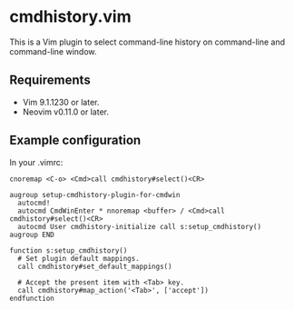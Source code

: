 # cmdhistory.vim

This is a Vim plugin to select command-line history on command-line and command-line window.


## Requirements

- Vim 9.1.1230 or later.
- Neovim v0.11.0 or later.


## Example configuration

In your .vimrc:

```vim
cnoremap <C-o> <Cmd>call cmdhistory#select()<CR>

augroup setup-cmdhistory-plugin-for-cmdwin
  autocmd!
  autocmd CmdWinEnter * nnoremap <buffer> / <Cmd>call cmdhistory#select()<CR>
  autocmd User cmdhistory-initialize call s:setup_cmdhistory()
augroup END

function s:setup_cmdhistory()
  # Set plugin default mappings.
  call cmdhistory#set_default_mappings()

  # Accept the present item with <Tab> key.
  call cmdhistory#map_action('<Tab>', ['accept'])
endfunction
```
